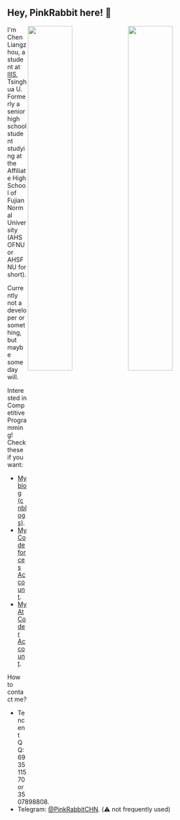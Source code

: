## Hey, PinkRabbit here! :rabbit:

<img style="width: 45%" align="right" src="https://github-readme-stats.vercel.app/api?username=GitPinkRabbit&theme=dark&show_icons=true" />

<img style="width: 45%" align="right" src="https://github-readme-stats.vercel.app/api/top-langs/?username=GitPinkRabbit&layout=compact" />

I'm Chen Liangzhou, a student at [IIIS](https://iiis.tsinghua.edu.cn/), Tsinghua U.  
Formerly a senior high school student studying at the Affiliate High School of Fujian Normal University (AHSOFNU or AHSFNU for short).

Currently not a developer or something, but maybe someday will.

Interested in Competitive Programming! Check these if you want:

- [My blog (cnblogs)](https://www.cnblogs.com/PinkRabbit/).
- [My Codeforces Account](https://codeforces.com/profile/PinkRabbit).
- [My AtCoder Account](https://atcoder.jp/users/PinkRabbit).

How to contact me?

- Tencent QQ: 693511570 or 3507898808.
- Telegram: [@PinkRabbitCHN](https://t.me/PinkRabbitCHN). (:warning: not frequently used)
